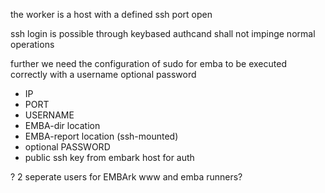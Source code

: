 the worker is a host with a defined ssh port open

ssh login is possible through keybased authcand shall not impinge normal operations

further we need the configuration of sudo for emba to be executed correctly with a username optional password


- IP
- PORT
- USERNAME
- EMBA-dir location
- EMBA-report location (ssh-mounted)
- optional PASSWORD
- public ssh key from embark host for auth


? 2 seperate users for EMBArk www and emba runners?
